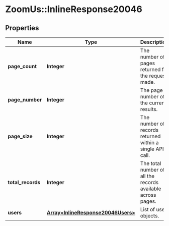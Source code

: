 # ZoomUs::InlineResponse20046

## Properties
Name | Type | Description | Notes
------------ | ------------- | ------------- | -------------
**page_count** | **Integer** | The number of pages returned for the request made. | [optional] 
**page_number** | **Integer** | The page number of the current results. | [optional] 
**page_size** | **Integer** | The number of records returned within a single API call. | [optional] 
**total_records** | **Integer** | The total number of all the records available across pages. | [optional] 
**users** | [**Array&lt;InlineResponse20046Users&gt;**](InlineResponse20046Users.md) | List of user objects. | [optional] 


